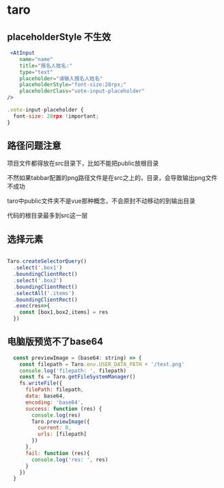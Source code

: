 # taro

## placeholderStyle 不生效

```jsx
 <AtInput
    name="name"
    title="报名人姓名:"
    type="text"
    placeholder="请输入报名人姓名"
    placeholderStyle="font-size:28rpx;"
    placeholderClass="vote-input-placeholder"
/>

.vote-input-placeholder {
  font-size: 28rpx !important;
}

```

## 路径问题注意

项目文件都得放在src目录下，比如不能把public放根目录

不然如果tabbar配置的png路径文件是在src之上的，目录，会导致输出png文件不成功

taro中public文件夹不是vue那种概念，不会原封不动移动的到输出目录

代码的根目录最多到src这一层

## 选择元素

```js

Taro.createSelectorQuery()
  .select('.box1')
  .boundingClientRect()
  .select('.box2')
  .boundingClientRect()
  .selectAll('.items')
  .boundingClientRect()
  .exec(res=>{
    const [box1,box2,items] = res
  })

```

## 电脑版预览不了base64

```js
  const previewImage = (base64: string) => {
    const filepath = Taro.env.USER_DATA_PATH + '/test.png'
    console.log('filepath: ', filepath)
    const fs = Taro.getFileSystemManager()
    fs.writeFile({
      filePath: filepath,
      data: base64,
      encoding: 'base64',
      success: function (res) {
        console.log(res)
        Taro.previewImage({
          current: 0,
          urls: [filepath]
        })
      },
      fail: function (res){
        console.log('res: ', res)
      }
    })
  }
```

